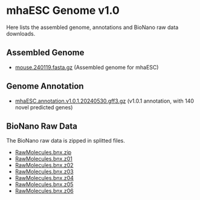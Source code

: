 # mhaESC Genome v1.0

Here lists the assembled genome, annotations and BioNano raw data downloads.

## Assembled Genome

- [mouse.240119.fasta.gz](https://github.com/yulab-ql/mhaESC_genome/releases/download/release/mouse.240119.fasta.gz) (Assembled genome for mhaESC)


## Genome Annotation

- [mhaESC.annotation.v1.0.1.20240530.gff3.gz](https://github.com/yulab-ql/mhaESC_genome/releases/download/release/mhaESC.annotation.v1.0.1.20240530.gff3.gz) (v1.0.1 annotation, with 140 novel predicted genes)

## BioNano Raw Data

The BioNano raw data is zipped in splitted files.

- [RawMolecules.bnx.zip](https://github.com/yulab-ql/mhaESC_genome/releases/download/bionano/RawMolecules.bnx.zip)
- [RawMolecules.bnx.z01](https://github.com/yulab-ql/mhaESC_genome/releases/download/bionano/RawMolecules.bnx.z01)
- [RawMolecules.bnx.z02](https://github.com/yulab-ql/mhaESC_genome/releases/download/bionano/RawMolecules.bnx.z02)
- [RawMolecules.bnx.z03](https://github.com/yulab-ql/mhaESC_genome/releases/download/bionano/RawMolecules.bnx.z03)
- [RawMolecules.bnx.z04](https://github.com/yulab-ql/mhaESC_genome/releases/download/bionano/RawMolecules.bnx.z04)
- [RawMolecules.bnx.z05](https://github.com/yulab-ql/mhaESC_genome/releases/download/bionano/RawMolecules.bnx.z05)
- [RawMolecules.bnx.z06](https://github.com/yulab-ql/mhaESC_genome/releases/download/bionano/RawMolecules.bnx.z06)

